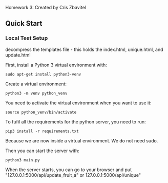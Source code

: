 Homework 3: Created by Cris Zbavitel

## Quick Start
### Local Test Setup

decompress the templates file - this holds the index.html, unique.html, and update.html

First, install a Python 3 virtual environment with:
```
sudo apt-get install python3-venv
```

Create a virtual environment:
```
python3 -m venv python_venv
```

You need to activate the virtual environment when you want to use it:
```
source python_venv/bin/activate
```

To fufil all the requirements for the python server, you need to run:
```
pip3 install -r requirements.txt
```
Because we are now inside a virtual environment. We do not need sudo.

Then you can start the server with:
```
python3 main.py
```

When the server starts, you can go to your browser and put "127.0.0.1:5000/api/update_fruit_a" or 127.0.0.1:5000/api/unique"
